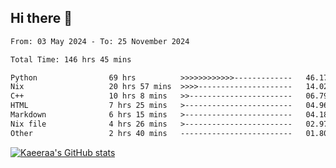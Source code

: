 ## Hi there 👋

<!--START_SECTION:waka-->

```txt
From: 03 May 2024 - To: 25 November 2024

Total Time: 146 hrs 45 mins

Python                69 hrs          >>>>>>>>>>>>-------------   46.17 %
Nix                   20 hrs 57 mins  >>>>---------------------   14.02 %
C++                   10 hrs 8 mins   >>-----------------------   06.79 %
HTML                  7 hrs 25 mins   >------------------------   04.96 %
Markdown              6 hrs 15 mins   >------------------------   04.18 %
Nix file              4 hrs 26 mins   >------------------------   02.97 %
Other                 2 hrs 40 mins   -------------------------   01.80 %
```

<!--END_SECTION:waka-->

[![Kaeeraa's GitHub stats](https://github-readme-stats.vercel.app/api?username=kaeeraa)](https://github.com/kaeeraa/github-readme-stats)
